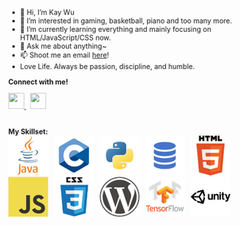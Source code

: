 - 👋 Hi, I’m Kay Wu
- 👀 I’m interested in gaming, basketball, piano and too many more.
- 🌱 I’m currently learning everything and mainly focusing on HTML/JavaScript/CSS now.
- 💞️ Ask me about anything~
- 📫 Shoot me an email <a href="mailto:painewu@gmail.com">here</a>!
- Love Life. Always be passion, discipline, and humble. 
 
<strong>Connect with me!</strong>
<div style="display:relative;">
 <a href="https://www.instagram.com/kay12_wu/" target="_blank"><img height="32" width="32" src="https://cdn.jsdelivr.net/npm/simple-icons@v6/icons/instagram.svg" /> </a>
 &nbsp;
 <a href="https://www.linkedin.com/in/zhongyu-wu-59baa4202/" target="_blank"><img height="32" width="32" src="https://cdn.jsdelivr.net/npm/simple-icons@v6/icons/linkedin.svg" /></a>
 </div>
 <br><br>
<strong >My Skillset:</strong>
<div style="display:relative;">
 <img height="80" width="80" src="https://raw.githubusercontent.com/github/explore/5b3600551e122a3277c2c5368af2ad5725ffa9a1/topics/java/java.png" />
 &nbsp;
  <img height="80" width="80" src="https://raw.githubusercontent.com/github/explore/5b3600551e122a3277c2c5368af2ad5725ffa9a1/topics/c/c.png" />
 &nbsp;
  <img height="80" width="80" src="https://raw.githubusercontent.com/github/explore/5b3600551e122a3277c2c5368af2ad5725ffa9a1/topics/python/python.png" />
 &nbsp;
  <img height="80" width="80" src="https://raw.githubusercontent.com/github/explore/5b3600551e122a3277c2c5368af2ad5725ffa9a1/topics/sql/sql.png" />
 &nbsp;
 <img height="80" width="80" src="https://raw.githubusercontent.com/github/explore/5b3600551e122a3277c2c5368af2ad5725ffa9a1/topics/html/html.png" />
 &nbsp;
 <img height="80" width="80" src="https://raw.githubusercontent.com/github/explore/5b3600551e122a3277c2c5368af2ad5725ffa9a1/topics/javascript/javascript.png" />
 &nbsp;
 <img height="80" width="80" src="https://raw.githubusercontent.com/github/explore/5b3600551e122a3277c2c5368af2ad5725ffa9a1/topics/css/css.png" />
 &nbsp;
  <img height="80" width="80" src="https://raw.githubusercontent.com/github/explore/5b3600551e122a3277c2c5368af2ad5725ffa9a1/topics/wordpress/wordpress.png" />
 &nbsp;
 <img height="80" width="80" src="https://raw.githubusercontent.com/github/explore/80688e429a7d4ef2fca1e82350fe8e3517d3494d/topics/tensorflow/tensorflow.png" />
 &nbsp;
  <img height="80" width="80" src="https://raw.githubusercontent.com/github/explore/80688e429a7d4ef2fca1e82350fe8e3517d3494d/topics/unity/unity.png" />
 &nbsp;
 </div>


